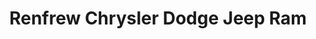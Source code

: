 ---
title: "Renfrew Chrysler Dodge Jeep Ram"
url: /calgary/renfrew-chrysler-dodge-jeep-ram/
shop: car
---